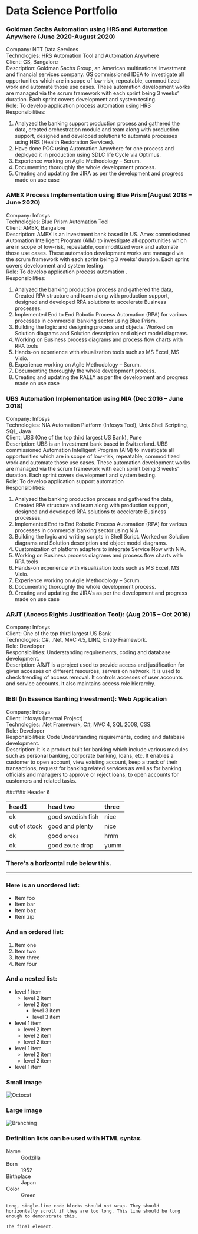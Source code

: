 # Data Science Portfolio
### Goldman Sachs Automation using HRS and Automation Anywhere (June 2020-August 2020)
<html>
Company: NTT Data Services</br>
Technologies: HRS Automation Tool and Automation Anywhere</br>
Client: GS, Bangalore</br>
Description:  Goldman Sachs Group, an American multinational investment and financial services company. GS commissioned IDEA to investigate all opportunities which are in scope of low-risk, repeatable, commoditized work and automate those use cases. These automation development works are managed via the scrum framework with each sprint being 3 weeks’ duration. Each sprint covers development and system testing.</br>
Role: To develop application process automation using HRS</br>
Responsibilities:</br><ol>
<li>Analyzed the banking support production process and gathered the data, created orchestration module and team along with production support, designed and developed solutions to automate processes using HRS (Health Restoration Services).</li>
<li>Have done POC using Automation Anywhere for one process and deployed it in production using SDLC life Cycle via Optimus.</li>
<li>Experience working on Agile Methodology – Scrum.</li>
<li>Documenting thoroughly the whole development process. </li>
<li>Creating and updating the JIRA as per the development and progress made on use case</li></ol>

### AMEX Process Implementation using Blue Prism(August 2018 – June 2020)
Company: Infosys</br>
Technologies: Blue Prism Automation Tool</br>
Client: AMEX, Bangalore</br>
Description:  AMEX is an Investment bank based in US. Amex commissioned Automation   Intelligent Program (AIM) to investigate all opportunities which are in scope of low-risk, repeatable, commoditized work and automate those use cases. These automation development works are managed via the scrum framework with each sprint being 3 weeks’ duration. Each sprint covers development and system testing.</br>
Role: To develop application process automation .</br>
Responsibilities:</br><ol>
<li>Analyzed the banking production process and gathered the data, Created RPA structure and     team along with production support, designed and developed RPA solutions to accelerate   Business processes.</li>
<li>Implemented End to End Robotic Process Automation (RPA) for various processes in commercial banking sector using Blue Prism.</li>
<li>Building the logic and designing process and objects. Worked on Solution diagrams and Solution description and object model diagrams.</li>
<li>Working on Business process diagrams and process flow charts with RPA tools</li>
<li>Hands-on experience with visualization tools such as MS Excel, MS Visio.</li>
<li>Experience working on Agile Methodology – Scrum.</li>
<li>Documenting thoroughly the whole development process.</li> 
<li>Creating and updating the RALLY as per the development and progress made on use case</li></ol>

### UBS Automation Implementation using NIA (Dec 2016 – June 2018)
Company: Infosys</br>
Technologies: NIA Automation Platform (Infosys Tool), Unix Shell Scripting, SQL, Java</br>
Client: UBS (One of the top third largest US Bank), Pune</br>
Description:  UBS is an Investment bank based in Switzerland. UBS commissioned Automation   Intelligent Program (AIM) to investigate all opportunities which are in scope of low-risk, repeatable, commoditized work and automate those use cases. These automation development works are managed via the scrum framework with each sprint being 3 weeks’ duration. Each sprint covers development and system testing.</br>
Role: To develop application support automation</br>
Responsibilities:</br><ol>
<li>Analyzed the banking production process and gathered the data, Created RPA structure and     team along with production support, designed and developed RPA solutions to accelerate   Business processes.</li>
<li>Implemented End to End Robotic Process Automation (RPA) for various processes in commercial banking sector using NIA</li>
<li>Building the logic and writing scripts in Shell Script. Worked on Solution diagrams and Solution description and object model diagrams.</li>
<li>Customization of platform adapters to integrate Service Now with NIA.</li>
<li>Working on Business process diagrams and process flow charts with RPA tools</li>
<li>Hands-on experience with visualization tools such as MS Excel, MS Visio.</li>
<li>Experience working on Agile Methodology – Scrum.</li>
<li>Documenting thoroughly the whole development process. </li>
<li>Creating and updating the JIRA's as per the development and progress made on use case</li></ol>

### ARJT (Access Rights Justification Tool): (Aug 2015 – Oct 2016)
Company: Infosys</br>
Client: One of the top third largest US Bank</br>
Technologies: C#, .Net, MVC 4.5, LINQ, Entity Framework.</br>
Role: Developer</br>
Responsibilities: Understanding requirements, coding and database development.</br>
Description:  ARJT is a project used to provide access and justification for given accesses on different resources, servers on network. It is used to check trending of access removal. It controls accesses of user accounts and service accounts. It also maintains access role hierarchy.

### IEBI (In Essence Banking Investment): Web Application

Company: Infosys</br>
Client: Infosys (Internal Project)</br>
Technologies: .Net Framework, C#, MVC 4, SQL 2008, CSS.</br>
Role: Developer</br>
Responsibilities: Code Understanding requirements, coding and database development.</br>
Description:  It is a product built for banking which include various modules such as personal banking, corporate banking, loans, etc. It enables a customer to open account, view existing account, keep a track of their transactions, request for banking related services as well as for banking officials and managers to approve or reject loans, to open accounts for customers and related tasks.
</html>
###### Header 6

| head1        | head two          | three |
|:-------------|:------------------|:------|
| ok           | good swedish fish | nice  |
| out of stock | good and plenty   | nice  |
| ok           | good `oreos`      | hmm   |
| ok           | good `zoute` drop | yumm  |

### There's a horizontal rule below this.

* * *

### Here is an unordered list:

*   Item foo
*   Item bar
*   Item baz
*   Item zip

### And an ordered list:

1.  Item one
1.  Item two
1.  Item three
1.  Item four

### And a nested list:

- level 1 item
  - level 2 item
  - level 2 item
    - level 3 item
    - level 3 item
- level 1 item
  - level 2 item
  - level 2 item
  - level 2 item
- level 1 item
  - level 2 item
  - level 2 item
- level 1 item

### Small image

![Octocat](https://github.githubassets.com/images/icons/emoji/octocat.png)

### Large image

![Branching](https://guides.github.com/activities/hello-world/branching.png)


### Definition lists can be used with HTML syntax.

<dl>
<dt>Name</dt>
<dd>Godzilla</dd>
<dt>Born</dt>
<dd>1952</dd>
<dt>Birthplace</dt>
<dd>Japan</dd>
<dt>Color</dt>
<dd>Green</dd>
</dl>

```
Long, single-line code blocks should not wrap. They should horizontally scroll if they are too long. This line should be long enough to demonstrate this.
```

```
The final element.
```
